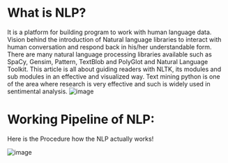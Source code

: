 # What is NLP?
It is a platform for building program to work with human language data. Vision behind the introduction of Natural language libraries to interact with human conversation and respond back in his/her understandable form. There are many natural language processing libraries available such as SpaCy, Gensim, Pattern, TextBlob and PolyGlot and Natural Language Toolkit. This article is all about guiding readers with NLTK, its modules and sub modules in an effective and visualized way. Text mining python is one of the area where research is very effective and such is widely used in sentimental analysis. 
![image](https://drive.google.com/uc?export=view&id=1CiDA4j1rrvsclzgVlRZZib8jEah_dszF)


# Working Pipeline of NLP:


Here is the Procedure how the NLP actually works!


![image](https://drive.google.com/uc?export=view&id=1wvU0rsuMDIc1qsM5yZr3UqL4E0S_S28a)
